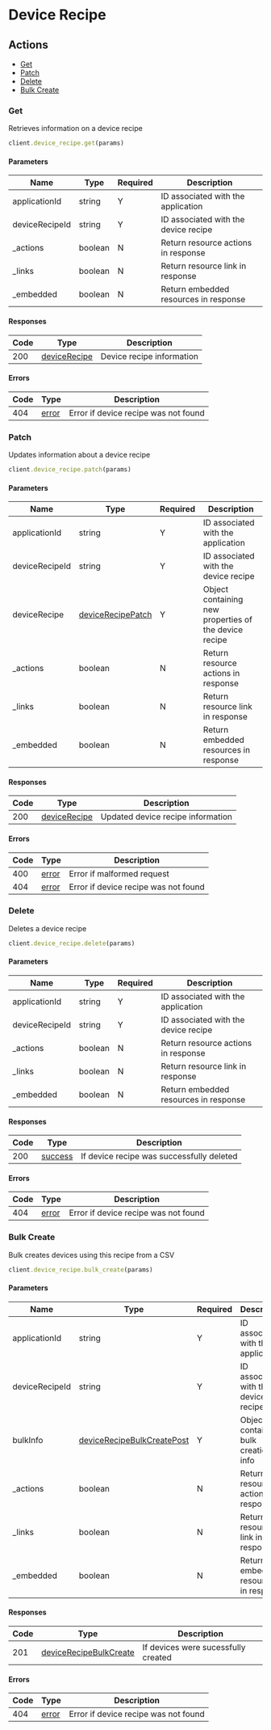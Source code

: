 # Device Recipe

## Actions

*   [Get](#get)
*   [Patch](#patch)
*   [Delete](#delete)
*   [Bulk Create](#bulk-create)

### Get

Retrieves information on a device recipe

```ruby
client.device_recipe.get(params)
```

#### Parameters

| Name | Type | Required | Description |
| ---- | ---- | -------- | ----------- |
| applicationId | string | Y | ID associated with the application |
| deviceRecipeId | string | Y | ID associated with the device recipe |
| _actions | boolean | N | Return resource actions in response |
| _links | boolean | N | Return resource link in response |
| _embedded | boolean | N | Return embedded resources in response |

#### Responses

| Code | Type | Description |
| ---- | ---- | ----------- |
| 200 | [deviceRecipe](_schemas.md#devicerecipe) | Device recipe information |

#### Errors

| Code | Type | Description |
| ---- | ---- | ----------- |
| 404 | [error](_schemas.md#error) | Error if device recipe was not found |

### Patch

Updates information about a device recipe

```ruby
client.device_recipe.patch(params)
```

#### Parameters

| Name | Type | Required | Description |
| ---- | ---- | -------- | ----------- |
| applicationId | string | Y | ID associated with the application |
| deviceRecipeId | string | Y | ID associated with the device recipe |
| deviceRecipe | [deviceRecipePatch](_schemas.md#devicerecipepatch) | Y | Object containing new properties of the device recipe |
| _actions | boolean | N | Return resource actions in response |
| _links | boolean | N | Return resource link in response |
| _embedded | boolean | N | Return embedded resources in response |

#### Responses

| Code | Type | Description |
| ---- | ---- | ----------- |
| 200 | [deviceRecipe](_schemas.md#devicerecipe) | Updated device recipe information |

#### Errors

| Code | Type | Description |
| ---- | ---- | ----------- |
| 400 | [error](_schemas.md#error) | Error if malformed request |
| 404 | [error](_schemas.md#error) | Error if device recipe was not found |

### Delete

Deletes a device recipe

```ruby
client.device_recipe.delete(params)
```

#### Parameters

| Name | Type | Required | Description |
| ---- | ---- | -------- | ----------- |
| applicationId | string | Y | ID associated with the application |
| deviceRecipeId | string | Y | ID associated with the device recipe |
| _actions | boolean | N | Return resource actions in response |
| _links | boolean | N | Return resource link in response |
| _embedded | boolean | N | Return embedded resources in response |

#### Responses

| Code | Type | Description |
| ---- | ---- | ----------- |
| 200 | [success](_schemas.md#success) | If device recipe was successfully deleted |

#### Errors

| Code | Type | Description |
| ---- | ---- | ----------- |
| 404 | [error](_schemas.md#error) | Error if device recipe was not found |

### Bulk Create

Bulk creates devices using this recipe from a CSV

```ruby
client.device_recipe.bulk_create(params)
```

#### Parameters

| Name | Type | Required | Description |
| ---- | ---- | -------- | ----------- |
| applicationId | string | Y | ID associated with the application |
| deviceRecipeId | string | Y | ID associated with the device recipe |
| bulkInfo | [deviceRecipeBulkCreatePost](_schemas.md#devicerecipebulkcreatepost) | Y | Object containing bulk creation info |
| _actions | boolean | N | Return resource actions in response |
| _links | boolean | N | Return resource link in response |
| _embedded | boolean | N | Return embedded resources in response |

#### Responses

| Code | Type | Description |
| ---- | ---- | ----------- |
| 201 | [deviceRecipeBulkCreate](_schemas.md#devicerecipebulkcreate) | If devices were sucessfully created |

#### Errors

| Code | Type | Description |
| ---- | ---- | ----------- |
| 404 | [error](_schemas.md#error) | Error if device recipe was not found |
